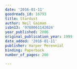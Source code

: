 ```yaml
---
date: '2016-01-11'
goodreads_id: 16793
title: Stardust
author: Neil Gaiman
isbn13: '9780061142024'
year_published: 2006
original_publication_year: 1999
date_added: '2016-01-11'
publisher: Harper Perennial
binding: Paperback
number_of_pages: 266

---
```

